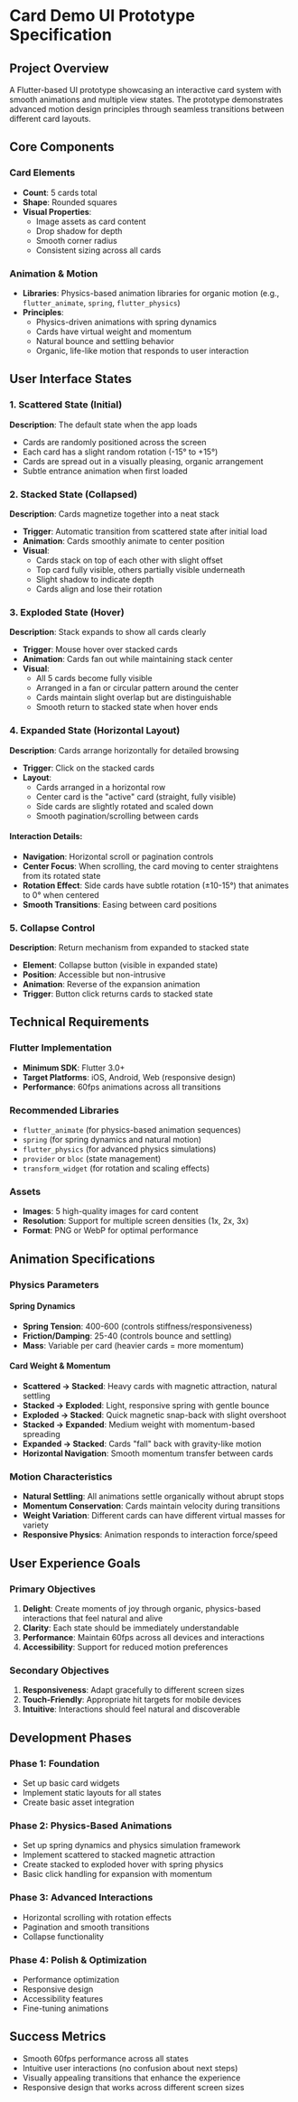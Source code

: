 # Card Demo UI Prototype Specification

## Project Overview

A Flutter-based UI prototype showcasing an interactive card system with smooth animations and multiple view states. The prototype demonstrates advanced motion design principles through seamless transitions between different card layouts.

## Core Components

### Card Elements

- **Count**: 5 cards total
- **Shape**: Rounded squares
- **Visual Properties**:
  - Image assets as card content
  - Drop shadow for depth
  - Smooth corner radius
  - Consistent sizing across all cards

### Animation & Motion

- **Libraries**: Physics-based animation libraries for organic motion (e.g., `flutter_animate`, `spring`, `flutter_physics`)
- **Principles**:
  - Physics-driven animations with spring dynamics
  - Cards have virtual weight and momentum
  - Natural bounce and settling behavior
  - Organic, life-like motion that responds to user interaction

## User Interface States

### 1. Scattered State (Initial)

**Description**: The default state when the app loads

- Cards are randomly positioned across the screen
- Each card has a slight random rotation (-15° to +15°)
- Cards are spread out in a visually pleasing, organic arrangement
- Subtle entrance animation when first loaded

### 2. Stacked State (Collapsed)

**Description**: Cards magnetize together into a neat stack

- **Trigger**: Automatic transition from scattered state after initial load
- **Animation**: Cards smoothly animate to center position
- **Visual**:
  - Cards stack on top of each other with slight offset
  - Top card fully visible, others partially visible underneath
  - Slight shadow to indicate depth
  - Cards align and lose their rotation

### 3. Exploded State (Hover)

**Description**: Stack expands to show all cards clearly

- **Trigger**: Mouse hover over stacked cards
- **Animation**: Cards fan out while maintaining stack center
- **Visual**:
  - All 5 cards become fully visible
  - Arranged in a fan or circular pattern around the center
  - Cards maintain slight overlap but are distinguishable
  - Smooth return to stacked state when hover ends

### 4. Expanded State (Horizontal Layout)

**Description**: Cards arrange horizontally for detailed browsing

- **Trigger**: Click on the stacked cards
- **Layout**:
  - Cards arranged in a horizontal row
  - Center card is the "active" card (straight, fully visible)
  - Side cards are slightly rotated and scaled down
  - Smooth pagination/scrolling between cards

#### Interaction Details:

- **Navigation**: Horizontal scroll or pagination controls
- **Center Focus**: When scrolling, the card moving to center straightens from its rotated state
- **Rotation Effect**: Side cards have subtle rotation (±10-15°) that animates to 0° when centered
- **Smooth Transitions**: Easing between card positions

### 5. Collapse Control

**Description**: Return mechanism from expanded to stacked state

- **Element**: Collapse button (visible in expanded state)
- **Position**: Accessible but non-intrusive
- **Animation**: Reverse of the expansion animation
- **Trigger**: Button click returns cards to stacked state

## Technical Requirements

### Flutter Implementation

- **Minimum SDK**: Flutter 3.0+
- **Target Platforms**: iOS, Android, Web (responsive design)
- **Performance**: 60fps animations across all transitions

### Recommended Libraries

- `flutter_animate` (for physics-based animation sequences)
- `spring` (for spring dynamics and natural motion)
- `flutter_physics` (for advanced physics simulations)
- `provider` or `bloc` (state management)
- `transform_widget` (for rotation and scaling effects)

### Assets

- **Images**: 5 high-quality images for card content
- **Resolution**: Support for multiple screen densities (1x, 2x, 3x)
- **Format**: PNG or WebP for optimal performance

## Animation Specifications

### Physics Parameters

#### Spring Dynamics

- **Spring Tension**: 400-600 (controls stiffness/responsiveness)
- **Friction/Damping**: 25-40 (controls bounce and settling)
- **Mass**: Variable per card (heavier cards = more momentum)

#### Card Weight & Momentum

- **Scattered → Stacked**: Heavy cards with magnetic attraction, natural settling
- **Stacked → Exploded**: Light, responsive spring with gentle bounce
- **Exploded → Stacked**: Quick magnetic snap-back with slight overshoot
- **Stacked → Expanded**: Medium weight with momentum-based spreading
- **Expanded → Stacked**: Cards "fall" back with gravity-like motion
- **Horizontal Navigation**: Smooth momentum transfer between cards

### Motion Characteristics

- **Natural Settling**: All animations settle organically without abrupt stops
- **Momentum Conservation**: Cards maintain velocity during transitions
- **Weight Variation**: Different cards can have different virtual masses for variety
- **Responsive Physics**: Animation responds to interaction force/speed

## User Experience Goals

### Primary Objectives

1. **Delight**: Create moments of joy through organic, physics-based interactions that feel natural and alive
2. **Clarity**: Each state should be immediately understandable
3. **Performance**: Maintain 60fps across all devices and interactions
4. **Accessibility**: Support for reduced motion preferences

### Secondary Objectives

1. **Responsiveness**: Adapt gracefully to different screen sizes
2. **Touch-Friendly**: Appropriate hit targets for mobile devices
3. **Intuitive**: Interactions should feel natural and discoverable

## Development Phases

### Phase 1: Foundation

- Set up basic card widgets
- Implement static layouts for all states
- Create basic asset integration

### Phase 2: Physics-Based Animations

- Set up spring dynamics and physics simulation framework
- Implement scattered to stacked magnetic attraction
- Create stacked to exploded hover with spring physics
- Basic click handling for expansion with momentum

### Phase 3: Advanced Interactions

- Horizontal scrolling with rotation effects
- Pagination and smooth transitions
- Collapse functionality

### Phase 4: Polish & Optimization

- Performance optimization
- Responsive design
- Accessibility features
- Fine-tuning animations

## Success Metrics

- Smooth 60fps performance across all states
- Intuitive user interactions (no confusion about next steps)
- Visually appealing transitions that enhance the experience
- Responsive design that works across different screen sizes
